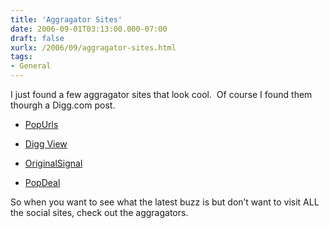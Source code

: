 ```yaml
---
title: 'Aggragator Sites'
date: 2006-09-01T03:13:00.000-07:00
draft: false
xurlx: /2006/09/aggragator-sites.html
tags: 
- General
---
```


I just found a few aggragator sites that look cool.  Of course I found them thourgh a Digg.com post.

  

  
*   [PopUrls](http://popurls.com/)
  
*   [Digg View](http://www.diggview.com/)
  
*   [OriginalSignal](http://www.originalsignal.com/)
  
*   [PopDeal](http://popdeal.com/)

  

So when you want to see what the latest buzz is but don’t want to visit ALL the social sites, check out the aggragators.